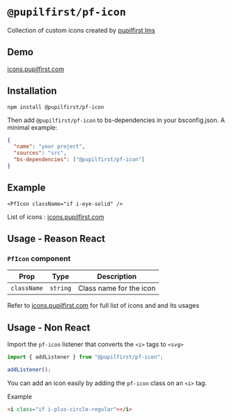 # `@pupilfirst/pf-icon`

Collection of custom icons created by [pupilfirst lms](https://www.pupilfirst.com/)

## Demo

[icons.pupilfirst.com](http://icons.pupilfirst.com/)

## Installation

```
npm install @pupilfirst/pf-icon
```

Then add `@pupilfirst/pf-icon` to bs-dependencies in your bsconfig.json. A minimal example:

```json
{
  "name": "your project",
  "sources": "src",
  "bs-dependencies": ["@pupilfirst/pf-icon"]
}
```

## Example

```reason
<PfIcon className="if i-eye-solid" />
```

List of icons : [icons.pupilfirst.com](http://icons.pupilfirst.com/)

## Usage - Reason React

### `PfIcon` component

| Prop        | Type     | Description             |
| ----------- | -------- | ----------------------- |
| `className` | `string` | Class name for the icon |

Refer to [icons.pupilfirst.com](http://icons.pupilfirst.com/) for full list of icons and and its usages

## Usage - Non React

Import the `pf-icon` listener that converts the `<i>` tags to `<svg>`

```js
import { addListener } from "@pupilfirst/pf-icon";

addListener();
```

You can add an icon easily by adding the `pf-icon` class on an `<i>` tag.

Example

```html
<i class="if i-plus-circle-regular"></i>
```
